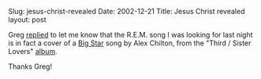 Slug: jesus-christ-revealed
Date: 2002-12-21
Title: Jesus Christ revealed
layout: post

Greg <a href="http://www.redmonk.net/1653">replied</a> to let me know that the R.E.M. song I was looking for last night is in fact a cover of a <a href="http://frontlinearts.com/bigstar/">Big Star</a> song by Alex Chilton, from the &quot;Third / Sister Lovers&quot; <a href="http://frontlinearts.com/bigstar/third.html">album</a>.

Thanks Greg!
